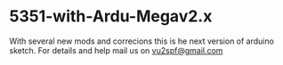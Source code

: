 # 5351-with-Ardu-Megav2.x

With several new mods and correcions this is he next version of arduino sketch.
For details and help mail us on vu2spf@gmail.com 
